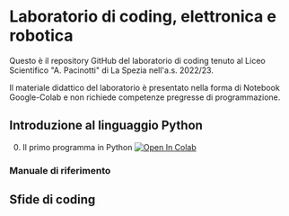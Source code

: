 # Laboratorio di coding, elettronica e robotica

Questo è il repository GitHub del laboratorio di coding tenuto al Liceo Scientifico "A. Pacinotti" di La Spezia nell'a.s. 2022/23. 

Il materiale didattico del laboratorio è presentato nella forma di Notebook Google-Colab e non richiede competenze pregresse di programmazione.

## Introduzione al linguaggio Python
0. Il primo programma in Python <a href="https://colab.research.google.com/drive/1OVRUa8NqEb_IfEOCXdrElpRANlXXTyt8?usp=sharing" target="_parent"><img src="https://colab.research.google.com/assets/colab-badge.svg" alt="Open In Colab"/></a>

### Manuale di riferimento

## Sfide di coding


